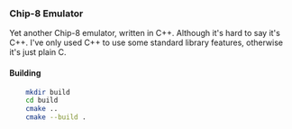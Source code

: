 ### Chip-8 Emulator

Yet another Chip-8 emulator, written in C++. 
Although it's hard to say it's C++. I've only used C++ to use some standard library features, otherwise it's just plain C.

#### Building
```bash
    mkdir build
    cd build
    cmake ..
    cmake --build .
```

